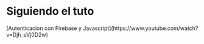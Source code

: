 <h1>Siguiendo el tuto</h1>
[Autenticacion con Firebase y Javascript](https://www.youtube.com/watch?v=Djh_eVj0D2w)
